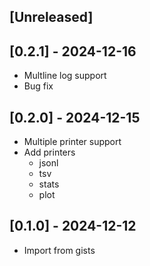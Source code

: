 ## [Unreleased]

## [0.2.1] - 2024-12-16

- Multline log support
- Bug fix

## [0.2.0] - 2024-12-15

- Multiple printer support
- Add printers
  - jsonl
  - tsv
  - stats
  - plot

## [0.1.0] - 2024-12-12

- Import from gists
